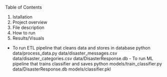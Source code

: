   Table of Contents
  
  1. Istallation
  2. Project overview
  3. File description
  4. How to run
  5. Results/Visuals
   
   
   
   
   
   - To run ETL pipeline that cleans data and stores in database
        python data/process_data.py data/disaster_messages.csv data/disaster_categories.csv data/DisasterResponse.db
    - To run ML pipeline that trains classifier and saves
        python models/train_classifier.py data/DisasterResponse.db models/classifier.pkl
